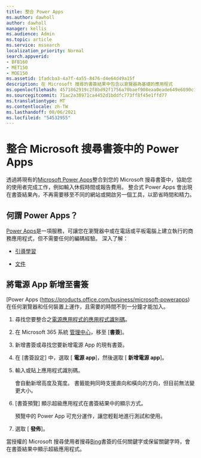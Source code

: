 ```yaml
---
title: 整合 Power Apps
ms.author: dawholl
author: dawholl
manager: kellis
ms.audience: Admin
ms.topic: article
ms.service: mssearch
localization_priority: Normal
search.appverid:
- BFB160
- MET150
- MOE150
ms.assetid: 1fadcba3-4a7f-4a55-8476-d4e64d49a15f
description: 在 Microsoft 搜尋的書簽結果中包含以瀏覽器為基礎的應用程式
ms.openlocfilehash: 4571862919c2f8bd92f1756a70baef908eaa0eade649e6890c1ba56d314398c2
ms.sourcegitcommit: 71ac2a38971ca4452d1bddfc773ff8f45e1ffd77
ms.translationtype: MT
ms.contentlocale: zh-TW
ms.lasthandoff: 08/06/2021
ms.locfileid: "54532955"
---
```

# <a name="integrate-power-apps-in-microsoft-search-bookmarks"></a>整合 Microsoft 搜尋書簽中的 Power Apps
   
透過將現有的[Microsoft Power Apps](https://products.office.com/business/microsoft-powerapps)整合到您的 Microsoft 搜尋書簽中，協助您的使用者完成工作，例如輸入休假時間或報告費用。 整合式 Power Apps 會出現在書簽結果內，不再需要移至不同的網站或開啟另一個工具，以節省時間和精力。
  
## <a name="what-are-power-apps"></a>何謂 Power Apps？

[Power Apps](https://products.office.com/business/microsoft-powerapps)是一項服務，可讓您在瀏覽器中或在電話或平板電腦上建立執行的商務應用程式，但不需要任何的編碼經驗。 深入了解：
  
- [引導學習](/learn/browse/?products=powerapps)
    
- [文件](/powerapps/)
    
## <a name="add-a-power-app-to-a-bookmark"></a>將電源 App 新增至書簽

[Power Apps (https://products.office.com/business/microsoft-powerapps) 在任何瀏覽器和任何裝置上運作，且需要的時間不到一分鐘才能加入。
  
1. 尋找您要整合之[電源應用程式的應用程式識別碼](/powerapps/maker/canvas-apps/get-sessionid#get-an-app-id)。
    
2. 在 Microsoft 365 系統 [管理中心](https://admin.microsoft.com)，移至 [**書簽**]。
    
3. 新增書簽或尋找您要新增電源 App 的現有書簽。
    
4. 在 [書簽設定] 中，選取 [ **電源 app**]，然後選取 [ **新增電源 app**]。
    
5. 輸入或貼上應用程式識別碼。
    
    會自動新增高度及寬度。 書籤能夠同時支援直向和橫向的方向，但目前無法變更大小。
    
6. [書簽預覽] 顯示超級應用程式在書簽結果中的顯示方式。
    
    預覽中的 Power App 可充分運作，讓您輕鬆地進行測試和使用。
    
7. 選取 [ **發佈**]。
    
當授權的 Microsoft 搜尋使用者搜尋[Bing](https://Bing.com)書簽的任何關鍵字或保留關鍵字時，會在書簽結果中顯示超級應用程式。